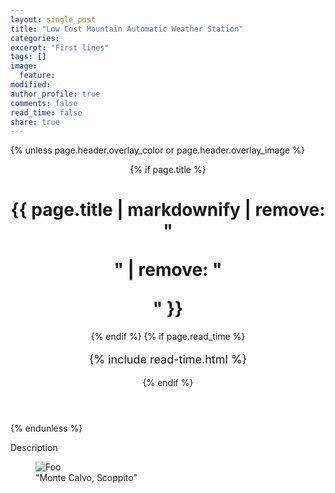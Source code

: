 ```yaml
---
layout: single_post
title: "Low Cost Mountain Automatic Weather Station"
categories:
excerpt: "First lines"
tags: []
image:
  feature:
modified: 
author_profile: true
comments: false
read_time: false
share: true
---
```

{% unless page.header.overlay_color or page.header.overlay_image %}
<header>
  {% if page.title %}<h1 class="page__title" itemprop="headline">{{ page.title | markdownify | remove: "<p>" | remove: "</p>" }}</h1>{% endif %}
  {% if page.read_time %}
    <p style="font-size:18px" class="page__meta">
      <i class="fa fa-clock-o" aria-hidden="true"></i> {% include read-time.html %}<BR>
    </p>
  {% endif %}
</header>
{% endunless %}

Description

<figure>
<img src="{{ site.url }}/images/stazione_mc.jpeg" title="{{ include.title }}" alt="Foo" />
<figcaption>"Monte Calvo, Scoppito"</figcaption>
</figure>
